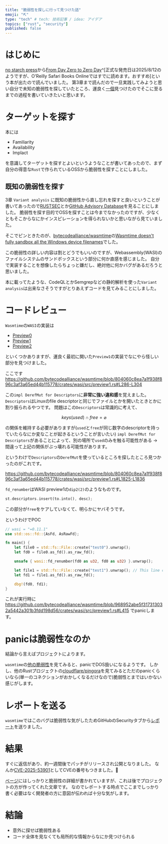 ```yaml
---
title: "脆弱性を探しに行って見つけた話"
emoji: "⛏"
type: "tech" # tech: 技術記事 / idea: アイデア
topics: ["rust", "security"]
published: false
---
```


# はじめに

[no starch press](https://nostarch.com/)から[From Day Zero to Zero Day](https://nostarch.com/zero-day)^[正式な発売日は2025/8/12のようですが、O'Reilly Safari Books Onlineではすでに読めます。おすすめ]という本が出たので読んでいました。
第3章まで読んだので一旦実践してみようと思い自分で未知の脆弱性を探していたところ、運良く[一個](https://github.com/bytecodealliance/wasmtime/security/advisories/GHSA-fm79-3f68-h2fc)見つけたのでそこに至るまでの過程を書いていきたいと思います。

# ターゲットを探す

本には

- Familiarity
- Availability
- Implact

を意識してターゲットを探すとよいというようなことが書いてあったので、まず自分の得意な`Rust`で作られているOSSから脆弱性を探すことにしました。

## 既知の脆弱性を探す

3章 `Variant analysis` に既知の脆弱性から直し忘れを探すと良いということが書いてあったので[RUSTSEC](https://rustsec.org/advisories/)とか[GitHub Advisory Database](https://github.com/advisories?query=ecosystem%3Arust)を見ることにしました。
脆弱性を探す目的でOSSを探すことは今までなかったのですが、少なくともそこからなにかインスピレーションを得られないかと思いながら見ていました。

そこでピンときたのが、[bytecodealliance/wasmtime](https://github.com/bytecodealliance/wasmtime)の[Wasmtime doesn't fully sandbox all the Windows device filenames](https://github.com/bytecodealliance/wasmtime/security/advisories/GHSA-c2f5-jxjv-2hh8)でした。

この脆弱性の詳しい内容は割とどうでもいいのですが、Webassembly(WASI)のファイルシステムのサンドボックスという部分に何か直感を感じました。
自分で実装することを想像したらちょっと嫌だし、絶対他に何かバグがあるだろうと思いました。

本に載ってたような、CodeQLとかSemgrepなどの静的解析を使った`Variant analysis`は出来なさそうですがとりあえずコードを見てみることにしました。

# コードレビュー

`Wasmtime`の`WASI`の実装は

- [Preview0](https://github.com/bytecodealliance/wasmtime/blob/main/crates/wasi/src/preview0.rs)
- [Preview1](https://github.com/bytecodealliance/wasmtime/blob/main/crates/wasi/src/preview1.rs)
- [Preview2](https://github.com/bytecodealliance/wasmtime/blob/main/crates/wasi/src/p2/filesystem.rs)

といくつかありますが、運良く最初に開いた`Preview1`の実装でなにやら怪しい部分を見つけました。

ここです
https://github.com/bytecodealliance/wasmtime/blob/804060c8ea7a1f938f896c3af3a65ed44b115778/crates/wasi/src/preview1.rs#L286-L304

この`impl DerefMut for Descriptors`に**非常に強い違和感**を覚えました。
`Descriptors`はLinuxのfile descriptorと同じでファイルとかを開いたときとかに割り振られるやつです。
問題はこの`Descriptors`は常識的に考えて、

$$ \mathit{keys}(\mathit{used}) \cap \mathit{free} = \varnothing $$

の関係を維持する必要がありますが(`used`と`free`が同じ数字のdescriptorを持っていたらなにか変なことが起きるということが言いたい)
`impl DerefMut for Descriptors`があることによって、別の場所で`used`のみを触る可能性がある → 間違って上記の関係がぶっ壊れる可能性があります。

というわけで`Descriptors`の`DerefMut`を使っているところを探したところ見つかったのがこれです。

https://github.com/bytecodealliance/wasmtime/blob/804060c8ea7a1f938f896c3af3a65ed44b115778/crates/wasi/src/preview1.rs#L1825-L1836

`fd_renumber`はWASI preview1の`dip2(2)`のようなものです。

```rust
st.descriptors.insert(to.into(), desc);
```

この部分が`free`をケアしていなくて、明らかにヤバそうです。

というわけでPOC

```rust
// wasi = "=0.11.1"
use std::os::fd::{AsFd, AsRawFd};

fn main() {
    let file0 = std::fs::File::create("test0").unwrap();
    let fd0 = file0.as_fd().as_raw_fd();

    unsafe { wasi::fd_renumber(fd0 as u32, fd0 as u32) }.unwrap();

    let file1 = std::fs::File::create("test1").unwrap(); // This line cause a panic in assertion
    let fd1 = file1.as_fd().as_raw_fd();

    dbg!(fd0, fd1);
}
```

これが実行時に
https://github.com/bytecodealliance/wasmtime/blob/968952abe5f317313032a5442a301b3fdd198d56/crates/wasi/src/preview1.rs#L415
でpanicします。

# panicは脆弱性なのか

結論から言えばプロジェクトによります。

`wasmtime`の[他の脆弱性](https://github.com/bytecodealliance/wasmtime/security/advisories/GHSA-75hq-h6g9-h4q5)を見てみると、panicでDOS扱いになるようです。
しかし、他のRustプロジェクトの[cloudflare/pingora](https://github.com/cloudflare/pingora/blob/main/docs/user_guide/panic.md)を見てみるとただのpanicくらいなら(単一のコネクションがおかしくなるだけなので)脆弱性とまではいかない感じがします。

# レポートを送る

`wasmtime`ではこのバグは脆弱性な気がしたためGitHubのSecurityタブから[レポート](https://github.com/bytecodealliance/wasmtime/security/advisories/GHSA-fm79-3f68-h2fc)を送りました。

# 結果

すぐに返信があり、約一週間後でパッチがリリースされ公開となりました。
なんか[CVE-2025-53901](https://nvd.nist.gov/vuln/detail/CVE-2025-53901)としてCVEの番号もつきました。🥳

[ページ](https://github.com/bytecodealliance/wasmtime/security/advisories/GHSA-fm79-3f68-h2fc)にはしっかりと脆弱性の詳細が書かれていますが、これは後でプロジェクトの方が作ってくれた文章です。
なのでレポートする時点でここまでしっかり書く必要はなく開発者の方に意図が伝われば十分な気がします。

# 結論

- 意外に探せば脆弱性ある
- コード全体を見なくても局所的な情報からなにか見つけられる
